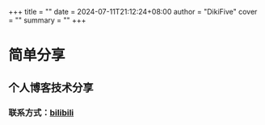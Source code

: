 +++
title = ""
date = 2024-07-11T21:12:24+08:00
author = "DikiFive"
cover = ""
summary = ""
+++

# 简单分享

## 个人博客技术分享

### 联系方式：[bilibili](https://space.bilibili.com/32039719?spm_id_from=333.1007.0.0)
